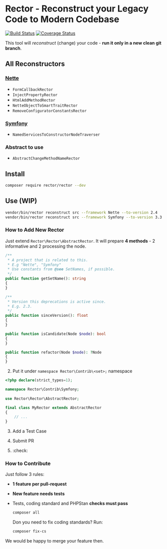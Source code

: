 # Rector - Reconstruct your Legacy Code to Modern Codebase 

[![Build Status](https://img.shields.io/travis/TomasVotruba/Rector/master.svg?style=flat-square)](https://travis-ci.org/TomasVotruba/Rector)
[![Coverage Status](https://img.shields.io/coveralls/TomasVotruba/Rector/master.svg?style=flat-square)](https://coveralls.io/github/TomasVotruba/Rector?branch=master)


This tool will *reconstruct* (change) your code - **run it only in a new clean git branch**.


## All Reconstructors

### [Nette](https://github.com/nette/)

- `FormCallbackRector`
- `InjectPropertyRector`
- `HtmlAddMethodRector`
- `NetteObjectToSmartTraitRector`
- `RemoveConfiguratorConstantsRector`

### [Symfony](https://github.com/symfony/)

- `NamedServicesToConstructorNodeTraverser`

### Abstract to use

- `AbstractChangeMethodNameRector`


## Install

```bash
composer require rector/rector --dev
```

## Use (WIP)

```bash
vendor/bin/rector reconstruct src --framework Nette --to-version 2.4
vendor/bin/rector reconstruct src --framework Symfony --to-version 3.3
```


### How to Add New Rector

Just extend `Rector\Rector\AbstractRector`.
It will prepare **4 methods** - 2 informative and 2 processing the node.

```php
/**
 * A project that is related to this.
 * E.g "Nette", "Symfony"
 * Use constants from @see SetNames, if possible.
 */
public function getSetName(): string
{
}

/**
 * Version this deprecations is active since.
 * E.g. 2.3.
 */
public function sinceVersion(): float
{
}

public function isCandidate(Node $node): bool
{
}

public function refactor(Node $node): ?Node
{
}
```

2. Put it under `namespace Rector\Contrib\<set>;` namespace

```php
<?php declare(strict_types=1);

namespace Rector\Contrib\Symfony;
    
use Rector\Rector\AbstractRector;

final class MyRector extends AbstractRector
{
    // ...
}
```

3. Add a Test Case

4. Submit PR
 
5. :check: 



### How to Contribute

Just follow 3 rules:

- **1 feature per pull-request**
- **New feature needs tests**
- Tests, coding standard and PHPStan **checks must pass**

    ```bash
    composer all
    ```

    Don you need to fix coding standards? Run:

    ```bash
    composer fix-cs
    ```

We would be happy to merge your feature then.

